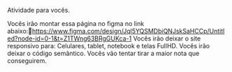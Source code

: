 Atividade para vocês.

Vocês irão montar essa página no figma no link abaixo:https://www.figma.com/design/Jql5YQSMDbiQNJskSaHCCp/Untitled?node-id=0-1&t=Z1TWng63BRgGUKca-1
Vocês irão deixar o site responsivo para: Celulares, tablet, notebook e telas FullHD.
Vocês irão deixar o código semântico.
Vocês vão tentar tirar a maior nota que conseguirem.